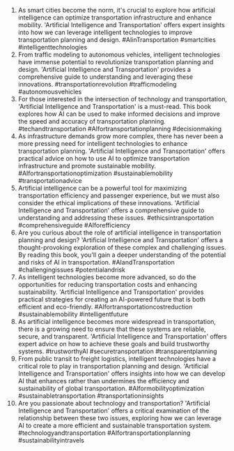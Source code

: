 1. As smart cities become the norm, it's crucial to explore how artificial intelligence can optimize transportation infrastructure and enhance mobility. 'Artificial Intelligence and Transportation' offers expert insights into how we can leverage intelligent technologies to improve transportation planning and design. #AIinTransportation #smartcities #intelligenttechnologies
2. From traffic modeling to autonomous vehicles, intelligent technologies have immense potential to revolutionize transportation planning and design. 'Artificial Intelligence and Transportation' provides a comprehensive guide to understanding and leveraging these innovations. #transportationrevolution #trafficmodeling #autonomousvehicles
3. For those interested in the intersection of technology and transportation, 'Artificial Intelligence and Transportation' is a must-read. This book explores how AI can be used to make informed decisions and improve the speed and accuracy of transportation planning. #techandtransportation #AIfortransportationplanning #decisionmaking
4. As infrastructure demands grow more complex, there has never been a more pressing need for intelligent technologies to enhance transportation planning. 'Artificial Intelligence and Transportation' offers practical advice on how to use AI to optimize transportation infrastructure and promote sustainable mobility. #AIfortransportationoptimization #sustainablemobility #transportationadvice
5. Artificial intelligence can be a powerful tool for maximizing transportation efficiency and passenger experience, but we must also consider the ethical implications of these innovations. 'Artificial Intelligence and Transportation' offers a comprehensive guide to understanding and addressing these issues. #ethicsintransportation #comprehensiveguide #AIforefficiency
6. Are you curious about the role of artificial intelligence in transportation planning and design? 'Artificial Intelligence and Transportation' offers a thought-provoking exploration of these complex and challenging issues. By reading this book, you'll gain a deeper understanding of the potential and risks of AI in transportation. #AIandTransportation #challengingissues #potentialandrisk
7. As intelligent technologies become more advanced, so do the opportunities for reducing transportation costs and enhancing sustainability. 'Artificial Intelligence and Transportation' provides practical strategies for creating an AI-powered future that is both efficient and eco-friendly. #AIfortransportationcostreduction #sustainablemobility #intelligentfuture
8. As artificial intelligence becomes more widespread in transportation, there is a growing need to ensure that these systems are reliable, secure, and transparent. 'Artificial Intelligence and Transportation' offers expert advice on how to achieve these goals and build trustworthy systems. #trustworthyAI #securetransportation #transparentplanning
9. From public transit to freight logistics, intelligent technologies have a critical role to play in transportation planning and design. 'Artificial Intelligence and Transportation' offers insights into how we can develop AI that enhances rather than undermines the efficiency and sustainability of global transportation. #AIformobilityoptimization #sustainabletransportation #transportationinsights
10. Are you passionate about technology and transportation? 'Artificial Intelligence and Transportation' offers a critical examination of the relationship between these two issues, exploring how we can leverage AI to create a more efficient and sustainable transportation system. #technologyandtransportation #AIfortransportationplanning #sustainabilityintravels

